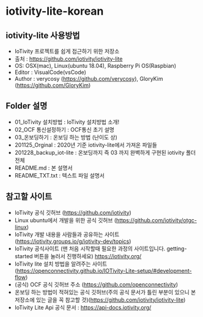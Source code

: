 # iotivity-lite-korean

## iotivity-lite 사용방법

- IoTivity 프로젝트를 쉽게 접근하기 위한 저장소
- 출처 : https://github.com/iotivity/iotivity-lite
- OS: OSX(mac), Linux(ubuntu 18.04), Raspberry Pi OS(Raspbian)
- Editor : VisualCode(vsCode)
- Author : verycosy (https://github.com/verycosy), GloryKim (https://github.com/GloryKim)

## Folder 설명
- 01_IoTivity 설치방법 : IoTivity 설치방법 소개!
- 02_OCF 통신설정하기 : OCF통신 초기 설명
- 03_온보딩하기 : 온보딩 하는 방법 (난이도 상)
- 201125_Orginal : 2020년 기준 iotivity-lite에서 가져온 파일들
- 201228_backup_iot-lite : 온보딩까지 즉 03 까지 완벽하게 구현된 iotivity 폴더 전체
- README.md : 본 설명서
- README_TXT.txt : 텍스트 파일 설명서

## 참고할 사이트
- IoTivity 공식 깃허브 (https://github.com/iotivity)
- Linux ubuntu에서 개발을 위한 공식 깃허브 (https://github.com/iotivity/otgc-linux)
- IoTivity 개발 내용을 사람들과 공유하는 사이트 (https://iotivity.groups.io/g/iotivity-dev/topics)
- IoTivity 공식사이트 (맨 처음 시작할때 필요한 과정의 사이트입니다. getting-started 버튼을 눌러서 진행하세요) https://iotivity.org/
- IoTivity lite 설치 방법을 알려주는 사이트 (https://openconnectivity.github.io/IOTivity-Lite-setup/#development-flow)
- (공식) OCF 공식 깃허브 주소 (https://github.com/openconnectivity)
- 온보딩 하는 방법이 적혀있는 공식 깃허브(주의 공식 문서가 틀린 부분이 있으니 본 저장소에 있는 글을 꼭 참고할 것)(https://github.com/iotivity/iotivity-lite)
- IoTivity Lite Api 공식 문서 : https://api-docs.iotivity.org/
